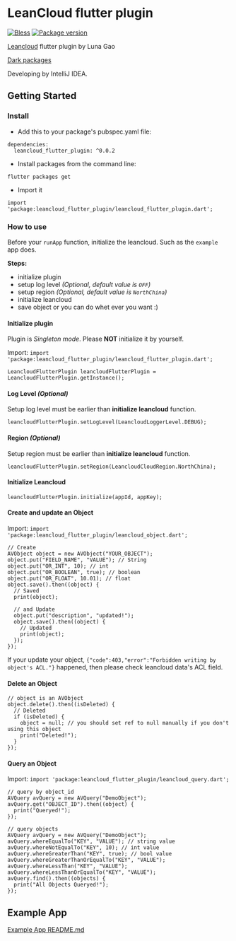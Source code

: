 # LeanCloud flutter plugin
[![Bless](https://cdn.rawgit.com/LunaGao/BlessYourCodeTag/master/tags/god.svg)](http://lunagao.github.io/BlessYourCodeTag/)
[![Package version](https://img.shields.io/badge/dynamic/json.svg?url=https://pub.dartlang.org/packages/leancloud_flutter_plugin.json&label=dart&query=$.versions[-1:]&colorB=blue)](https://shields.io/)

[Leancloud](https://leancloud.cn/) flutter plugin by Luna Gao

[Dark packages](https://pub.dartlang.org/packages/leancloud_flutter_plugin)

Developing by IntelliJ IDEA.

## Getting Started

### Install

* Add this to your package's pubspec.yaml file:
```
dependencies:
  leancloud_flutter_plugin: ^0.0.2
```
* Install packages from the command line:
```
flutter packages get
```
* Import it
```
import 'package:leancloud_flutter_plugin/leancloud_flutter_plugin.dart';
```

### How to use
Before your `runApp` function, initialize the leancloud. Such as the `example` app does.

**Steps:** 
* initialize plugin
* setup log level *(Optional, default value is `OFF`)*
* setup region *(Optional, default value is `NorthChina`)*
* initialize leancloud
* save object or you can do whet ever you want :)

#### Initialize plugin
Plugin is *Singleton mode*. Please **NOT** initialize it by yourself.

Import: `import 'package:leancloud_flutter_plugin/leancloud_flutter_plugin.dart';`

```
LeancloudFlutterPlugin leancloudFlutterPlugin = LeancloudFlutterPlugin.getInstance();
```
#### Log Level *(Optional)*
Setup log level must be earlier than **initialize leancloud** function.
```
leancloudFlutterPlugin.setLogLevel(LeancloudLoggerLevel.DEBUG);
```
#### Region *(Optional)*
Setup region must be earlier than **initialize leancloud** function.
```
leancloudFlutterPlugin.setRegion(LeancloudCloudRegion.NorthChina);
```
#### Initialize Leancloud
```
leancloudFlutterPlugin.initialize(appId, appKey);
```
#### Create and update an Object
Import: `import 'package:leancloud_flutter_plugin/leancloud_object.dart';`

```
// Create
AVObject object = new AVObject("YOUR_OBJECT");
object.put("FIELD_NAME", "VALUE"); // String
object.put("OR_INT", 10); // int
object.put("OR_BOOLEAN", true); // boolean
object.put("OR_FLOAT", 10.01); // float
object.save().then((object) {
  // Saved
  print(object);
  
  // and Update
  object.put("description", "updated!");
  object.save().then((object) {
    // Updated
    print(object);
  });
});

```
If your update your object, `{"code":403,"error":"Forbidden writing by object's ACL."}` happened, 
then please check leancloud data's ACL field. 

#### Delete an Object
```
// object is an AVObject
object.delete().then((isDeleted) {
  // Deleted
  if (isDeleted) {
    object = null; // you should set ref to null manually if you don't using this object
    print("Deleted!");
  }
});

```

#### Query an Object
Import: `import 'package:leancloud_flutter_plugin/leancloud_query.dart';`
```
// query by object_id
AVQuery avQuery = new AVQuery("DemoObject");
avQuery.get("OBJECT_ID").then((object) {
  print("Queryed!");
});

// query objects
AVQuery avQuery = new AVQuery("DemoObject");
avQuery.whereEqualTo("KEY", "VALUE"); // string value
avQuery.whereNotEqualTo("KEY", 10); // int value
avQuery.whereGreaterThan("KEY", true); // bool value
avQuery.whereGreaterThanOrEqualTo("KEY", "VALUE");
avQuery.whereLessThan("KEY", "VALUE");
avQuery.whereLessThanOrEqualTo("KEY", "VALUE");
avQuery.find().then((objects) {
  print("All Objects Queryed!");
});
```

## Example App

[Example App README.md](https://github.com/LunaGao/leancloud_flutter_plugin/blob/master/example/README.md)


